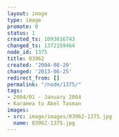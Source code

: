 ```yaml
---
layout: image
type: image
promote: 0
status: 1
created_ts: 1093016743
changed_ts: 1372159464
node_id: 1375
title: 03962
created: '2004-08-20'
changed: '2013-06-25'
redirect_from: []
permalink: "/node/1375/"
tags:
- 2004/01 - January 2004
- Karamea to Abel Tasman
images:
- src: image/images/03962-1375.jpg
  name: 03962-1375.jpg
---
```


